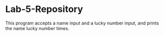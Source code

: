 # Lab-5-Repository
This program accepts a name input and a lucky number input, and prints the name lucky number times.

